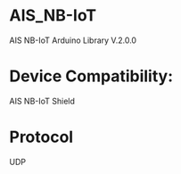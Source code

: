 # AIS_NB-IoT
AIS NB-IoT Arduino Library V.2.0.0

# Device Compatibility:
AIS NB-IoT Shield

# Protocol
UDP
